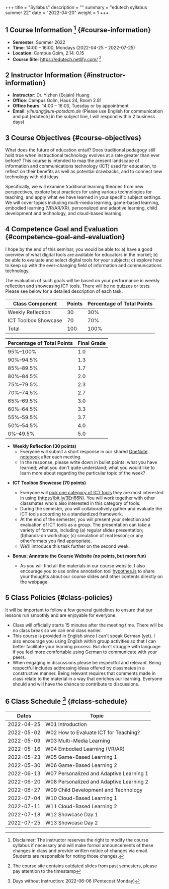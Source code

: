 +++
title = "Syllabus"
description = ""
summary = "edutech syllabus summer 22"
date = "2022-04-20"
weight = 1
+++

## <span class="section-num">1</span> Course Information [^fn:1] {#course-information}

-   **Semester**: Summer 2022
-   **Time**: 14:00 &#x2013; 16:00, Mondays (2022-04-25 &#x2013; 2022-07-25)
-   **Location**: Campus Golm, 2.14. 0.15
-   **Course Site**: <https://edutech.netlify.com/>&nbsp;[^fn:2]


## <span class="section-num">2</span> Instructor Information {#instructor-information}

-   **Instructor**: Dr. Yizhen (Eejain) Huang
-   **Office**: Campus Golm, Haus 24, Room 2.81
-   **Office hours**: 14:00 &#x2013; 16:00, Tuesday or by appointment
-   **Email**: _yihuang@uni-potsdam.de_ (Please use English for
    communication and put [edutech] in the subject line, I will respond
    within 2 business days)


## <span class="section-num">3</span> Course Objectives {#course-objectives}

What does the future of education entail? Does traditional pedagogy still hold true when instructional technology evolves at a rate greater than ever before? This course is intended to map the present landscape of information and communications technology (ICT) used for education, to reflect on their benefits as well as potential drawbacks, and to connect new technology with old ideas.

Specifically, we will examine traditional learning theories from new perspectives, explore best practices for using various technologies for teaching, and apply what we have learned in your specific subject settings. We will cover topics including multi-media learning, game-based learning, embodied learning (VR/AR/XR), personalized and adaptive learning, child development and technology, and cloud-based learning.


## <span class="section-num">4</span> Competence Goal and Evaluation {#competence-goal-and-evaluation}

I hope by the end of this seminar, you would be able to: a) have a good overview of what digital tools are available for educators in the market; b) be able to evaluate and select digital tools for your subjects; c) explore how to keep up with the ever-changing field of information and communications technology.

The evaluation of such goals will be based on your performance in weekly reflection and showcasing ICT tools. There will be no quizzes or tests. Please see below for a detailed description of each task.

| Class Component      | Points | Percentage of Total Points |
|----------------------|--------|----------------------------|
| Weekly Reflection    | 30     | 30%                        |
| ICT Toolbox Showcase | 70     | 70%                        |
| Total                | 100    | 100%                       |

| Percentage of Total Points | Final Grade |
|----------------------------|-------------|
| 95%&#x2013;100%            | 1.0         |
| 90%&#x2013;94.5%           | 1.3         |
| 85%&#x2013;89.5%           | 1.7         |
| 80%&#x2013;84.5%           | 2.0         |
| 75%&#x2013;79.5%           | 2.3         |
| 70%&#x2013;74.5%           | 2.7         |
| 65%&#x2013;69.5%           | 3.0         |
| 60%&#x2013;64.5%           | 3.3         |
| 55%&#x2013;59.5%           | 3.7         |
| 50%&#x2013;54.5%           | 4.0         |
| 0%&#x2013;49.5%            | 5.0         |

-   **Weekly Reflection (30 points)**
    -   Everyone will submit a short response in our shared [OneNote notebook](https://bit.ly/3Op3gm4) after each meeting.
    -   In the response, please write down in bullet points: what you have learned; what you don't quite understand; what you would like to learn more about regarding the particular topic of the week?
<!-- 
-   **VR Experience (20 points)**
    -   We are going to meet at the end of this semester in Golm for a VR teaching experience.
    -   More information will be provided later. -->

-   **ICT Toolbox Showcase (70 points)**
    -   Everyone will [pick one category of ICT tools](https://bit.ly/3Eri66N) they are most interested in using (<https://bit.ly/3Eri66N>). You will work together with other classmates who's also interested in this category of tools.
    -   During the semester, you will collaboratively gather and evaluate the ICT tools according to a standardized framework.
    -   At the end of the semester, you will present your selection and evaluation of ICT tools as a group. The presentation can take a variety of formats, including (a) regular slides presentation; (b)hands-on workshop; (c) simulation of real lesson; or any otherformats you find appropriate.
    -   We'll introduce this task further on the second week.

-   **Bonus: Annotate the Course Website (no points, but more fun)**
    -   As you will find all the materials in our course website, I also encourage you to use online annotation tool [hypothes.is](https://web.hypothes.is/) to share your thoughts about our course slides and other contents directly on the webpage.


## <span class="section-num">5</span> Class Policies {#class-policies}

It will be important to follow a few general guidelines to ensure that our lessons run smoothly and are enjoyable for everyone.

-   Class will officially starts 15 minutes after the meeting time. There will be no class break so we can end class earlier.
-   This course is provided in English since I can't speak German (yet). I also encourage you using English within group activities so that I can better facilitate your learning process. But don't struggle with language if you feel more comfortable using German to communicate with your peers.
-   When engaging in discussions please be respectful and relevant. Being respectful includes addressing ideas offered by classmates in a constructive manner. Being relevant requires that comments made in class relate to the material in a way that enriches our learning. Everyone should and will have the chance to contribute to discussions.


## <span class="section-num">6</span> Class Schedule [^fn:3] {#class-schedule}

| Dates      | Topic                                    |
|------------|------------------------------------------|
| 2022-04-25 | W01 Introduction                         |
| 2022-05-02 | W02 How to Evaluate ICT for Teaching?    |
| 2022-05-09 | W03 Multi-Media Learning                 |
| 2022-05-16 | W04 Embodied Learning (VR/AR)            |
| 2022-05-23 | W05 Game-Based Learning 1                |
| 2022-05-30 | W06 Game-Based Learning 2                |
| 2022-06-13 | W07 Personalized and Adaptive Learning 1 |
| 2022-06-20 | W08 Personalized and Adaptive Learning 2 |
| 2022-06-27 | W09 Child Development and Technology     |
| 2022-07-04 | W10 Cloud-Based Learning 1               |
| 2022-07-11 | W11 Cloud-Based Learning 2               |
| 2022-07-18 | W12 Showcase Day 1                       |
| 2022-07-25 | W13 Showcase Day 2                       |

[^fn:1]: Disclaimer: The instructor reserves the right to modify the course syllabus if necessary and will make formal announcements of these changes in class and provide written notice of changes via email. Students are responsible for noting those changes.
[^fn:2]: The course site contains outdated slides from past semesters, please pay attention to the timestamp
[^fn:3]: Days without Instruction: 2022-06-06 (Pentecost Monday)
